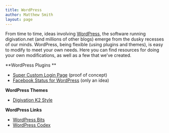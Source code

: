 ```yaml
---
title: WordPress
author: Matthew Smith
layout: page
---
```

From time to time, ideas involving [WordPress][1], the software running digivation.net (and millions of other blogs) emerge from the dusky recesses of our minds. WordPress, being flexible (using plugins and themes), is easy to modify to meet your own needs. Here you can find resources for doing your own modifications, as well as a few that we&#8217;ve created.

**WordPress Plugins **

*   [Super Custom Login Page][2] (proof of concept)
*   [Facebook Status for WordPress][3] (only an idea)

**WordPress Themes**

*   [Digivation K2 Style][4]

**WordPress Links**

*   [WordPress Bits][5]
*   [WordPress Codex][6]

 [1]: http://wordpress.org/
 [2]: http://archive.digivation.net/wordpress/super-custom-login-page/
 [3]: /wordpress/wp_facebook_status
 [4]: http://archive.digivation.net/wordpress/digivation-k2-style/
 [5]: http://wpbits.wordpress.com
 [6]: http://codex.wordpress.org/Main_Page
